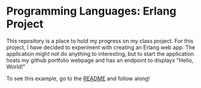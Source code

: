 # Programming Languages: Erlang Project
This repository is a place to hold my progress on my class project. For this project, I have decided to experiment with creating an Erlang web app. The application might not do anything to interesting, but to start the application hosts my github portfolio webpage and has an endpoint to displays "Hello, World!"

To see this example, go to the [README](examples/web_server) and follow along!